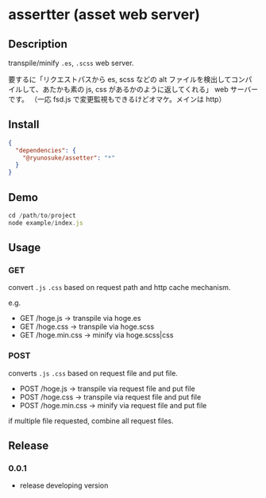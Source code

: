 # assertter (asset web server)

## Description

transpile/minify `.es`, `.scss` web server.

要するに「リクエストパスから es, scss などの alt ファイルを検出してコンパイルして、あたかも素の js, css があるかのように返してくれる」 web サーバーです。
（一応 fsd.js で変更監視もできるけどオマケ。メインは http）

## Install

```json
{
  "dependencies": {
    "@ryunosuke/assetter": "*"
  }
}
```

## Demo

```js
cd /path/to/project
node example/index.js
```

## Usage

### GET

convert `.js` `.css` based on request path and http cache mechanism.

e.g.

- GET /hoge.js -> transpile via hoge.es
- GET /hoge.css -> transpile via hoge.scss
- GET /hoge.min.css -> minify via hoge.scss|css

### POST

converts `.js` `.css` based on request file and put file.

- POST /hoge.js -> transpile via request file and put file
- POST /hoge.css -> transpile via request file and put file
- POST /hoge.min.css -> minify via request file and put file

if multiple file requested, combine all request files.

## Release

### 0.0.1

- release developing version
